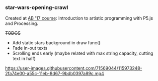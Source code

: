 ### star-wars-opening-crawl

Created at [AB '17 course](https://ab.org.tr/ab17/ozet/121.html): Introduction to artistic programming with P5.js and Processing.

~~TODOS~~
* Add static stars background in draw func()
* Fade in-out texts
* Scrolling ends early (maybe related with max string capacity, cutting text in half)


https://user-images.githubusercontent.com/71569044/115973248-2fa74e00-a55c-11eb-8d67-9bdb0397a89c.mp4
